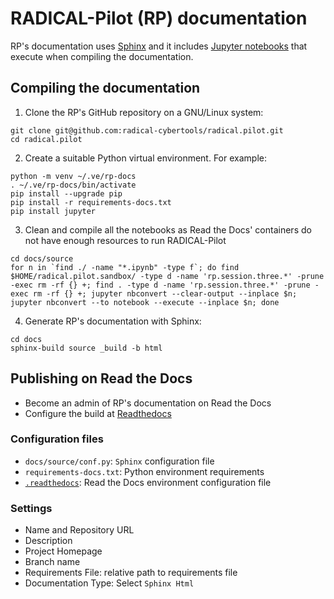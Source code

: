 # RADICAL-Pilot (RP) documentation

RP's documentation uses [Sphinx](https://www.sphinx-doc.org/en/master/index.html "Python documentation generator") and it includes [Jupyter notebooks](https://jupyter.org/ "Interactive computing") that execute when compiling the documentation.

## Compiling the documentation

1. Clone the RP's GitHub repository on a GNU/Linux system:

  ```shell
  git clone git@github.com:radical-cybertools/radical.pilot.git
  cd radical.pilot
  ```

2. Create a suitable Python virtual environment. For example:

  ```shell
  python -m venv ~/.ve/rp-docs
  . ~/.ve/rp-docs/bin/activate
  pip install --upgrade pip
  pip install -r requirements-docs.txt
  pip install jupyter
  ```

3. Clean and compile all the notebooks as Read the Docs' containers do not have enough resources to run RADICAL-Pilot

  ```shell
  cd docs/source
  for n in `find ./ -name "*.ipynb" -type f`; do find $HOME/radical.pilot.sandbox/ -type d -name 'rp.session.three.*' -prune -exec rm -rf {} +; find . -type d -name 'rp.session.three.*' -prune -exec rm -rf {} +; jupyter nbconvert --clear-output --inplace $n; jupyter nbconvert --to notebook --execute --inplace $n; done
  ```

4. Generate RP's documentation with Sphinx:

  ```shell
  cd docs
  sphinx-build source _build -b html
  ```

## Publishing on Read the Docs

- Become an admin of RP's documentation on Read the Docs
- Configure the build at [Readthedocs](https://readthedocs.org/dashboard/)

### Configuration files

- `docs/source/conf.py`: `Sphinx` configuration file
- `requirements-docs.txt`: Python environment requirements
- [`.readthedocs`](https://docs.readthedocs.io/en/stable/config-file/v2.html): Read the Docs environment configuration file

### Settings

- Name and Repository URL
- Description
- Project Homepage
- Branch name
- Requirements File: relative path to requirements file
- Documentation Type: Select `Sphinx Html`
